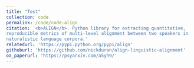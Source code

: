 ```yaml
---
title: "Test"
collection: code
permalink: /code/code-align
citation: '<b>ALIGN</b>. Python library for extracting quantitative,
reproducible metrics of multi-level alignment between two speakers in
naturalistic language corpora.'
relatedurl: 'https://pypi.python.org/pypi/align'
githuburl: 'https://github.com/nickduran/align-linguistic-alignment'
oa_paperurl: 'https://psyarxiv.com/a5yh9/'
---
```

